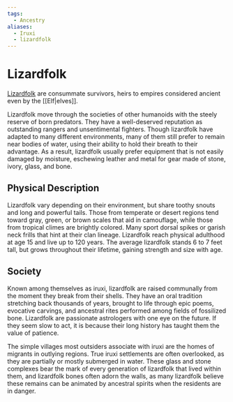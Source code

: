 ```yaml
---
tags:
  - Ancestry
aliases:
  - Iruxi
  - lizardfolk
---
```

# Lizardfolk
[Lizardfolk](https://2e.aonprd.com/Ancestries.aspx?ID=15) are consummate survivors, heirs to empires considered ancient even by the [[Elf|elves]].

Lizardfolk move through the societies of other humanoids with the steely reserve of born predators. They have a well-deserved reputation as outstanding rangers and unsentimental fighters. Though lizardfolk have adapted to many different environments, many of them still prefer to remain near bodies of water, using their ability to hold their breath to their advantage. As a result, lizardfolk usually prefer equipment that is not easily damaged by moisture, eschewing leather and metal for gear made of stone, ivory, glass, and bone.
## Physical Description
Lizardfolk vary depending on their environment, but share toothy snouts and long and powerful tails. Those from temperate or desert regions tend toward gray, green, or brown scales that aid in camouflage, while those from tropical climes are brightly colored. Many sport dorsal spikes or garish neck frills that hint at their clan lineage. Lizardfolk reach physical adulthood at age 15 and live up to 120 years. The average lizardfolk stands 6 to 7 feet tall, but grows throughout their lifetime, gaining strength and size with age.
## Society
Known among themselves as iruxi, lizardfolk are raised communally from the moment they break from their shells. They have an oral tradition stretching back thousands of years, brought to life through epic poems, evocative carvings, and ancestral rites performed among fields of fossilized bone. Lizardfolk are passionate astrologers with one eye on the future. If they seem slow to act, it is because their long history has taught them the value of patience.

The simple villages most outsiders associate with iruxi are the homes of migrants in outlying regions. True iruxi settlements are often overlooked, as they are partially or mostly submerged in water. These glass and stone complexes bear the mark of every generation of lizardfolk that lived within them, and lizardfolk bones often adorn the walls, as many lizardfolk believe these remains can be animated by ancestral spirits when the residents are in danger.